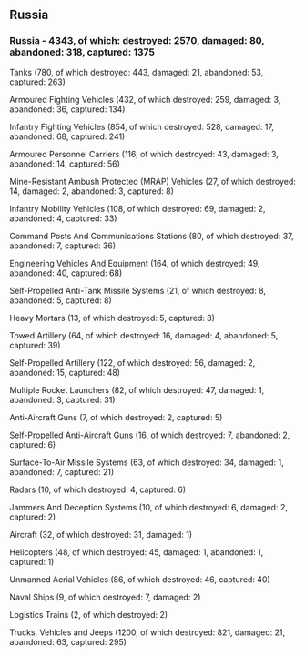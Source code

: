 
 
 ## Russia
 
 ### Russia - 4343, of which: destroyed: 2570, damaged: 80, abandoned: 318, captured: 1375

 

 

 Tanks (780, of which destroyed: 443, damaged: 21, abandoned: 53, captured: 263)

 Armoured Fighting Vehicles (432, of which destroyed: 259, damaged: 3, abandoned: 36, captured: 134)

 Infantry Fighting Vehicles (854, of which destroyed: 528, damaged: 17, abandoned: 68, captured: 241)

 Armoured Personnel Carriers (116, of which destroyed: 43, damaged: 3, abandoned: 14, captured: 56)

 Mine-Resistant Ambush Protected (MRAP) Vehicles (27, of which destroyed: 14, damaged: 2, abandoned: 3, captured: 8)

 Infantry Mobility Vehicles (108, of which destroyed: 69, damaged: 2, abandoned: 4, captured: 33)

 Command Posts And Communications Stations (80, of which destroyed: 37, abandoned: 7, captured: 36)

 Engineering Vehicles And Equipment (164, of which destroyed: 49, abandoned: 40, captured: 68)

 Self-Propelled Anti-Tank Missile Systems (21, of which destroyed: 8, abandoned: 5, captured: 8)

 Heavy Mortars (13, of which destroyed: 5, captured: 8)

 Towed Artillery (64, of which destroyed: 16, damaged: 4, abandoned: 5, captured: 39)

 Self-Propelled Artillery (122, of which destroyed: 56, damaged: 2, abandoned: 15, captured: 48)

 Multiple Rocket Launchers (82, of which destroyed: 47, damaged: 1, abandoned: 3, captured: 31)

 Anti-Aircraft Guns (7, of which destroyed: 2, captured: 5)

 Self-Propelled Anti-Aircraft Guns (16, of which destroyed: 7, abandoned: 2, captured: 6)

 Surface-To-Air Missile Systems (63, of which destroyed: 34, damaged: 1, abandoned: 7, captured: 21)

 Radars (10, of which destroyed: 4, captured: 6)

 Jammers And Deception Systems (10, of which destroyed: 6, damaged: 2, captured: 2)

 Aircraft (32, of which destroyed: 31, damaged: 1)

 Helicopters (48, of which destroyed: 45, damaged: 1, abandoned: 1, captured: 1)

 Unmanned Aerial Vehicles (86, of which destroyed: 46, captured: 40)

 Naval Ships (9, of which destroyed: 7, damaged: 2)

 Logistics Trains (2, of which destroyed: 2)

 Trucks, Vehicles and Jeeps (1200, of which destroyed: 821, damaged: 21, abandoned: 63, captured: 295)

